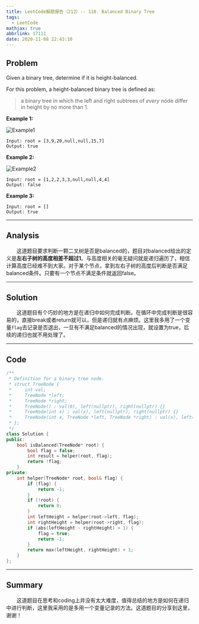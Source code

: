 ```yaml
---
title: LeetCode解题报告（212）-- 110. Balanced Binary Tree
tags:
  - LeetCode
mathjax: true
abbrlink: 17111
date: 2020-11-08 22:43:10
---
```


## Problem

Given a binary tree, determine if it is height-balanced.

For this problem, a height-balanced binary tree is defined as:

> a binary tree in which the left and right subtrees of *every* node differ in height by no more than 1.

<!-- more -->

**Example 1:**

![Example1](https://assets.leetcode.com/uploads/2020/10/06/balance_1.jpg)

```
Input: root = [3,9,20,null,null,15,7]
Output: true
```

**Example 2:**

![Example2](https://assets.leetcode.com/uploads/2020/10/06/balance_2.jpg)

```
Input: root = [1,2,2,3,3,null,null,4,4]
Output: false
```

**Example 3:**

```
Input: root = []
Output: true
```

------

## Analysis

&emsp;&emsp;这道题目要求判断一颗二叉树是否是balanced的，题目对balanced给出的定义是**左右子树的高度相差不超过1**。与高度相关的毫无疑问就是递归遍历了，相信计算高度已经难不到大家。对于某个节点，拿到左右子树的高度后判断是否满足balanced条件。只要有一个节点不满足条件就返回false。

------

## Solution

&emsp;&emsp;这道题目有个巧妙的地方是在递归中如何完成判断。在循环中完成判断是很容易的，直接break或者return就可以，但是递归就有点麻烦。这里我多用了一个变量`flag`去记录是否退出，一旦有不满足balanced的情况出现，就设置为true，后续的递归也就不用处理了。

------

## Code

```c++
/**
 * Definition for a binary tree node.
 * struct TreeNode {
 *     int val;
 *     TreeNode *left;
 *     TreeNode *right;
 *     TreeNode() : val(0), left(nullptr), right(nullptr) {}
 *     TreeNode(int x) : val(x), left(nullptr), right(nullptr) {}
 *     TreeNode(int x, TreeNode *left, TreeNode *right) : val(x), left(left), right(right) {}
 * };
 */
class Solution {
public:
    bool isBalanced(TreeNode* root) {
        bool flag = false;
        int result = helper(root, flag);
        return !flag;
    }
private:
    int helper(TreeNode* root, bool& flag) {
        if (flag) {
            return -1;
        }
        if (!root) {
            return 0;
        }
        int leftHeight = helper(root->left, flag);
        int rightHeight = helper(root->right, flag);
        if (abs(leftHeight - rightHeight) > 1) {
            flag = true;
            return -1;
        }
        return max(leftHeight, rightHeight) + 1;
    }
};
```

------

## Summary

&emsp;&emsp;这道题目在思考和coding上并没有太大难度，值得总结的地方是如何在递归中进行判断，这里我采用的是多用一个变量记录的方法。这道题目的分享到这里，谢谢！
